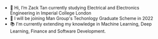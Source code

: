 - 👋 Hi, I’m Zack Tan currently studying Electrical and Electronics Engineering in Imperial College London
- 🌱 I will be joining Man Group's Techonlogy Graduate Scheme in 2022
- :books: I'm currently extending my knowledge in Machine Learning, Deep Learning, Finance and Software Development.




